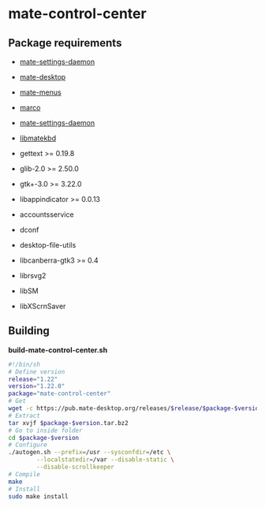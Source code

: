 # mate-control-center

## Package requirements

  * [mate-settings-daemon](./mate-settings-daemon)

  * [mate-desktop](./mate-desktop)

  * [mate-menus](./mate-menus)

  * [marco](./marco)

  * [mate-settings-daemon](./mate-settings-daemon)

  * [libmatekbd](./libmatekbd)

  * gettext >= 0.19.8

  * glib-2.0 >= 2.50.0

  * gtk+-3.0 >= 3.22.0

  * libappindicator >= 0.0.13

  * accountsservice

  * dconf

  * desktop-file-utils

  * libcanberra-gtk3 >= 0.4

  * librsvg2

  * libSM

  * libXScrnSaver

## Building

**build-mate-control-center.sh**

```bash
#!/bin/sh
# Define version
release="1.22"
version="1.22.0"
package="mate-control-center"
# Get
wget -c https://pub.mate-desktop.org/releases/$release/$package-$version.tar.bz2
# Extract
tar xvjf $package-$version.tar.bz2
# Go to inside folder
cd $package-$version
# Configure
./autogen.sh --prefix=/usr --sysconfdir=/etc \
        --localstatedir=/var --disable-static \
        --disable-scrollkeeper
# Compile
make
# Install
sudo make install
```
